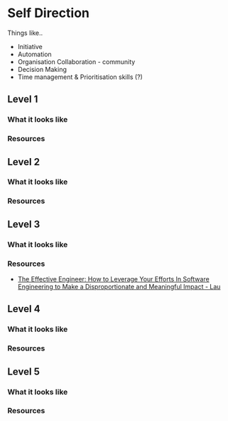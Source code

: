# Self Direction

Things like..
- Initiative
- Automation
- Organisation Collaboration - community
- Decision Making
- Time management & Prioritisation skills (?)

## Level 1

### What it looks like

### Resources

## Level 2

### What it looks like

### Resources

## Level 3

### What it looks like

### Resources
- [The Effective Engineer: How to Leverage Your Efforts In Software Engineering to Make a Disproportionate and Meaningful Impact - Lau](https://www.amazon.com/Effective-Engineer-Engineering-Disproportionate-Meaningful/dp/0996128107)

## Level 4

### What it looks like

### Resources

## Level 5

### What it looks like

### Resources